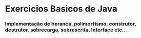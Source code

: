 # Exercicios Basicos de Java 
### Implementação de herança, polimorfismo, construtor, destrutor, sobrecarga, sobrescrita, Interface etc...
